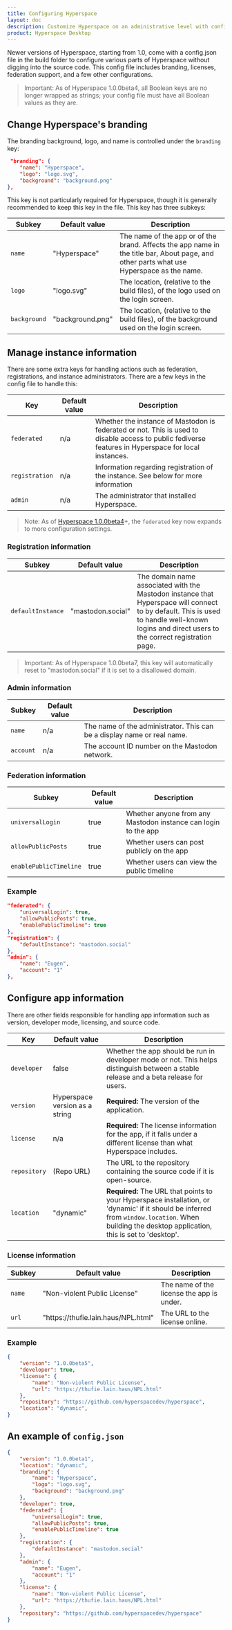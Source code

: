 ```yaml
---
title: Configuring Hyperspace
layout: doc
description: Customize Hyperspace on an administrative level with config.json.
product: Hyperspace Desktop
---
```


Newer versions of Hyperspace, starting from 1.0, come with a config.json file in the build folder to configure various parts of Hyperspace without digging into the source code. This config file includes branding, licenses, federation support, and a few other configurations.

> Important: As of Hyperspace 1.0.0beta4, all Boolean keys are no longer wrapped as strings; your config file must have all Boolean values as they are.

## Change Hyperspace's branding

The branding background, logo, and name is controlled under the `branding` key:

```json
 "branding": {
    "name": "Hyperspace",
    "logo": "logo.svg",
    "background": "background.png"
},
```

This key is not particularly required for Hyperspace, though it is generally recommended to keep this key in the file. This key has three subkeys:

| Subkey | Default value | Description |
| ------- | -------------- | ------------------------ |
| `name` | "Hyperspace" | The name of the app or of the brand. Affects the app name in the title bar, About page, and other parts what use Hyperspace as the name. |
| `logo` | "logo.svg" | The location, (relative to the build files), of the logo used on the login screen. |
| `background` | "background.png" | The location, (relative to the build files), of the background used on the login screen. |

## Manage instance information

There are some extra keys for handling actions such as federation, registrations, and instance administrators. There are a few keys in the config file to handle this:

 | Key | Default value | Description |
 | ------- | --------- | ------------------------ |
| `federated` | n/a | Whether the instance of Mastodon is federated or not. This is used to disable access to public fediverse features in Hyperspace for local instances. |
| `registration` | n/a | Information regarding registration of the instance. See below for more information |
| `admin` | n/a | The administrator that installed Hyperspace. |

> Note: As of [Hyperspace 1.0.0beta4](https://github.com/hyperspacedev/hyperspace/releases/tag/1.0.0beta4)+, the `federated` key now expands to more configuration settings.

### Registration information

 | Subkey | Default value | Description |
 | --- | --- | ------------------------ |
| `defaultInstance` | "mastodon.social" | The domain name associated with the Mastodon instance that Hyperspace will connect to by default. This is used to handle well-known logins and direct users to the correct registration page. |

> Important: As of Hyperspace 1.0.0beta7, this key will automatically reset to "mastodon.social" if it is set to a disallowed domain.

### Admin information

| Subkey | Default value | Description |
| --- | --- | ------------------------
| `name` | n/a | The name of the administrator. This can be a display name or real name. |
| `account` | n/a | The account ID number on the Mastodon network. |

### Federation information

| Subkey | Default value | Description |
| --- | --- | ------------------------
| `universalLogin` | true | Whether anyone from any Mastodon instance can login to the app |
| `allowPublicPosts` | true | Whether users can post publicly on the app |
| `enablePublicTimeline` | true | Whether users can view the public timeline |

### Example

```json
"federated": {
    "universalLogin": true,
    "allowPublicPosts": true,
    "enablePublicTimeline": true
},
"registration": {
    "defaultInstance": "mastodon.social"
},
"admin": {
    "name": "Eugen",
    "account": "1"
},
```

## Configure app information

There are other fields responsible for handling app information such as version, developer mode, licensing, and source code.

| Key | Default value | Description |
| --- | --- | ------------------------
| `developer` | false | Whether the app should be run in developer mode or not. This helps distinguish between a stable release and a beta release for users. |
| `version` | Hyperspace version as a string | **Required:** The version of the application. |
| `license` | n/a | **Required:** The license information for the app, if it falls under a different license than what Hyperspace includes. |
| `repository` | (Repo URL) | The URL to the repository containing the source code if it is open-source. |
| `location` | "dynamic" | **Required:** The URL that points to your Hyperspace installation, or 'dynamic' if it should be inferred from `window.location`. When building the desktop application, this is set to 'desktop'. |

### License information

| Subkey | Default value | Description |
| --- | --- | ------------------------ |
| `name` | "Non-violent Public License" | The name of the license the app is under. |
| `url` | "https&#58;//thufie.lain.haus/NPL.html" | The URL to the license online. |

### Example

```json
{
    "version": "1.0.0beta5",
    "developer": true,
    "license": {
        "name": "Non-violent Public License",
        "url": "https://thufie.lain.haus/NPL.html"
    },
    "repository": "https://github.com/hyperspacedev/hyperspace",
    "location": "dynamic",
}
```

## An example of `config.json`

```json
{
    "version": "1.0.0beta1",
    "location": "dynamic",
    "branding": {
        "name": "Hyperspace",
        "logo": "logo.svg",
        "background": "background.png"
    },
    "developer": true,
    "federated": {
        "universalLogin": true,
        "allowPublicPosts": true,
        "enablePublicTimeline": true
    },
    "registration": {
        "defaultInstance": "mastodon.social"
    },
    "admin": {
        "name": "Eugen",
        "account": "1"
    },
    "license": {
        "name": "Non-violent Public License",
        "url": "https://thufie.lain.haus/NPL.html"
    },
    "repository": "https://github.com/hyperspacedev/hyperspace"
}
```